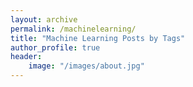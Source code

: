 ```yaml
---
layout: archive
permalink: /machinelearning/
title: "Machine Learning Posts by Tags"
author_profile: true
header:
    image: "/images/about.jpg"
---
```

